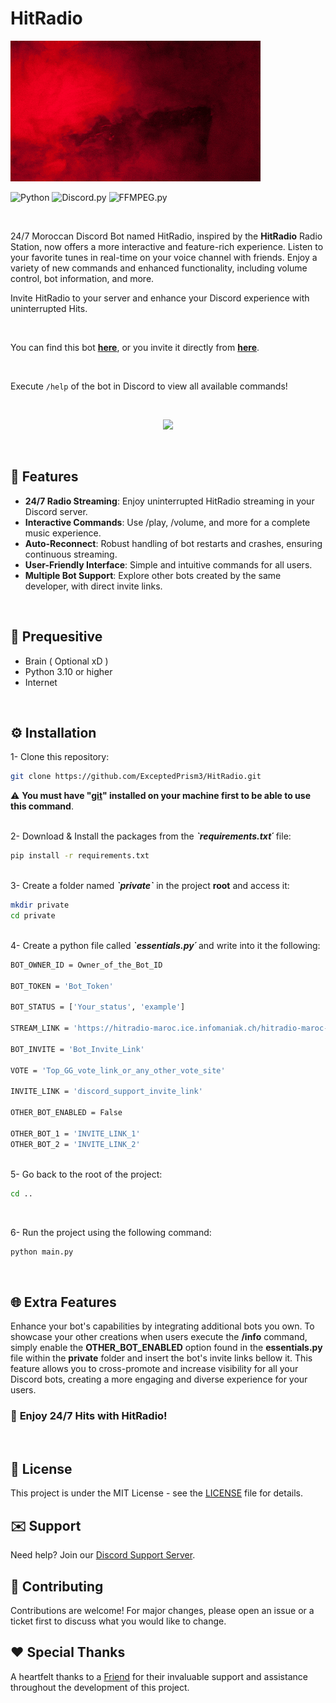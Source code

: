 # HitRadio

![Banner](previews/HitRadio.gif)


![Python](https://img.shields.io/badge/Python-3.10-purple.svg)
![Discord.py](https://img.shields.io/badge/discord.py-v2.3.2-blue.svg)
![FFMPEG.py](https://img.shields.io/badge/ffmpeg-v1.4-green.svg)

<br>

24/7 Moroccan Discord Bot named HitRadio, inspired by the **HitRadio** Radio Station, now offers a more interactive and feature-rich experience. Listen to your favorite tunes in real-time on your voice channel with friends. Enjoy a variety of new commands and enhanced functionality, including volume control, bot information, and more.

Invite HitRadio to your server and enhance your Discord experience with uninterrupted Hits.

<br>

You can find this bot <a href="https://top.gg/bot/1086030727650476153"><b>here</b></a>, or you invite it directly from <a href="https://discord.com/api/oauth2/authorize?client_id=1086030727650476153&permissions=277062450240&scope=bot%20applications.commands"><b>here</b></a>.

<br>

Execute `/help` of the bot in Discord to view all available commands!

<br>

<p align="center">
<img src="https://www.dropbox.com/scl/fi/r5rolwbnjvrq0rk6ajmgx/help_cmds.png?rlkey=nt1zo1z1e0tjhhnu7g7u6hj09&st=ezefdcni&dl=1"/>
</p>

<br>

## 🌟 Features

- **24/7 Radio Streaming**: Enjoy uninterrupted HitRadio streaming in your Discord server.
- **Interactive Commands**: Use /play, /volume, and more for a complete music experience.
- **Auto-Reconnect**: Robust handling of bot restarts and crashes, ensuring continuous streaming.
- **User-Friendly Interface**: Simple and intuitive commands for all users.
- **Multiple Bot Support**: Explore other bots created by the same developer, with direct invite links.

<br>

## 🚀 Prequesitive
- Brain ( Optional xD )
- Python 3.10 or higher
- Internet

<br>

## ⚙️ Installation

1- Clone this repository:
```bash
git clone https://github.com/ExceptedPrism3/HitRadio.git
```

⚠️ **You must have "<a href="https://www.git-scm.com">git</a>" installed on your machine first to be able to use this command**.

<br>
2- Download & Install the packages from the <i><b>`requirements.txt´</b></i> file:

```bash
pip install -r requirements.txt
```

<br>
3- Create a folder named <i><b>`private`</b></i> in the project <b>root</b> and access it:

```bash
mkdir private
cd private
```

<br>
4- Create a python file called <i><b>`essentials.py´</b></i> and write into it the following:

```bash
BOT_OWNER_ID = Owner_of_the_Bot_ID

BOT_TOKEN = 'Bot_Token'

BOT_STATUS = ['Your_status', 'example']

STREAM_LINK = 'https://hitradio-maroc.ice.infomaniak.ch/hitradio-maroc-128.mp3'

BOT_INVITE = 'Bot_Invite_Link'

VOTE = 'Top_GG_vote_link_or_any_other_vote_site'

INVITE_LINK = 'discord_support_invite_link'

OTHER_BOT_ENABLED = False

OTHER_BOT_1 = 'INVITE_LINK_1'
OTHER_BOT_2 = 'INVITE_LINK_2'
```

<br>
5- Go back to the root of the project:

```bash
cd ..
```

<br>

6- Run the project using the following command:
```bash
python main.py
```

<br>

## 🌐 Extra Features
Enhance your bot's capabilities by integrating additional bots you own. To showcase your other creations when users
execute the <b>/info</b> command, simply enable the <b>OTHER_BOT_ENABLED</b> option found in the <b>essentials.py</b>
file within the <b>private</b> folder and insert the bot's invite links bellow it. This feature allows you to
cross-promote and increase visibility for all your Discord bots, creating a more engaging and diverse experience for your users.

### 🎉 **Enjoy 24/7 Hits with HitRadio!**
<br>

## 📄 License

This project is under the MIT License - see the [LICENSE](LICENSE) file for details.

## ✉️ Support

Need help? Join our [Discord Support Server](https://discord.com/invite/MfR5mcpVfX).
<br>

## 🤝 Contributing
Contributions are welcome! For major changes, please open an issue or a ticket first to discuss what you would like to change.
<br>

## ❤️ Special Thanks
A heartfelt thanks to a [Friend](https://github.com/redmoogle) for their invaluable support and assistance throughout the development of this project.
